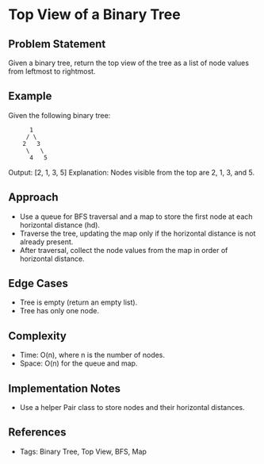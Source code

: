
# Top View of a Binary Tree

## Problem Statement
Given a binary tree, return the top view of the tree as a list of node values from leftmost to rightmost.

## Example
Given the following binary tree:
```
      1
     / \
    2   3
     \   \
      4   5
```
Output: [2, 1, 3, 5]
Explanation: Nodes visible from the top are 2, 1, 3, and 5.

## Approach
- Use a queue for BFS traversal and a map to store the first node at each horizontal distance (hd).
- Traverse the tree, updating the map only if the horizontal distance is not already present.
- After traversal, collect the node values from the map in order of horizontal distance.

## Edge Cases
- Tree is empty (return an empty list).
- Tree has only one node.

## Complexity
- Time: O(n), where n is the number of nodes.
- Space: O(n) for the queue and map.

## Implementation Notes
- Use a helper Pair class to store nodes and their horizontal distances.

## References
- Tags: Binary Tree, Top View, BFS, Map
